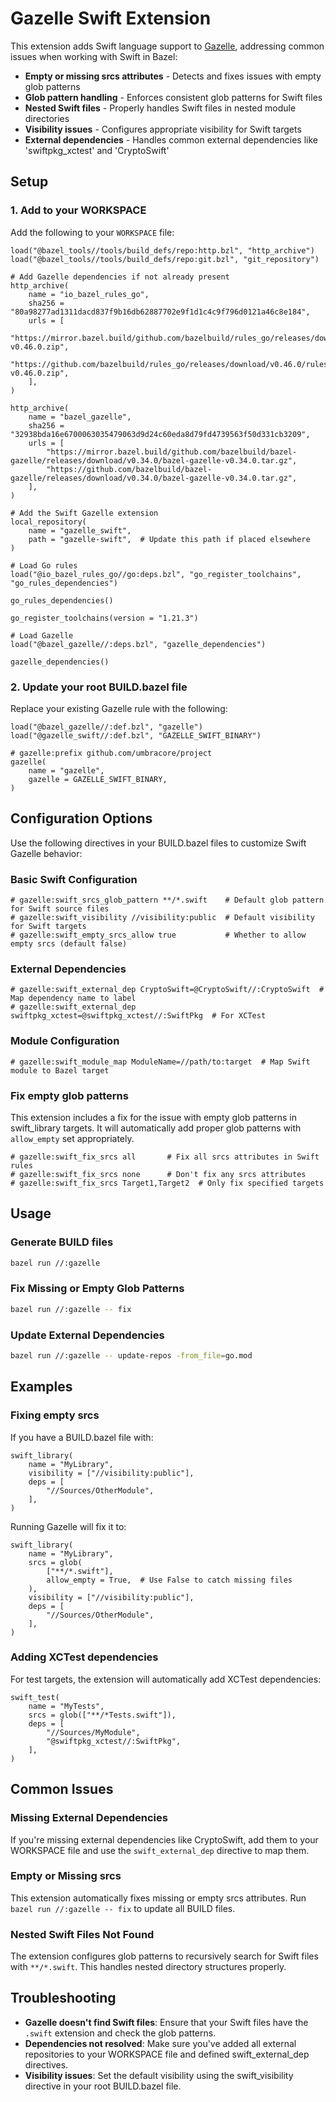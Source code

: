 # Gazelle Swift Extension

This extension adds Swift language support to [Gazelle](https://github.com/bazelbuild/bazel-gazelle), addressing common issues when working with Swift in Bazel:

- **Empty or missing srcs attributes** - Detects and fixes issues with empty glob patterns
- **Glob pattern handling** - Enforces consistent glob patterns for Swift files
- **Nested Swift files** - Properly handles Swift files in nested module directories
- **Visibility issues** - Configures appropriate visibility for Swift targets
- **External dependencies** - Handles common external dependencies like 'swiftpkg_xctest' and 'CryptoSwift'

## Setup

### 1. Add to your WORKSPACE

Add the following to your `WORKSPACE` file:

```starlark
load("@bazel_tools//tools/build_defs/repo:http.bzl", "http_archive")
load("@bazel_tools//tools/build_defs/repo:git.bzl", "git_repository")

# Add Gazelle dependencies if not already present
http_archive(
    name = "io_bazel_rules_go",
    sha256 = "80a98277ad1311dacd837f9b16db62887702e9f1d1c4c9f796d0121a46c8e184",
    urls = [
        "https://mirror.bazel.build/github.com/bazelbuild/rules_go/releases/download/v0.46.0/rules_go-v0.46.0.zip",
        "https://github.com/bazelbuild/rules_go/releases/download/v0.46.0/rules_go-v0.46.0.zip",
    ],
)

http_archive(
    name = "bazel_gazelle",
    sha256 = "32938bda16e6700063035479063d9d24c60eda8d79fd4739563f50d331cb3209",
    urls = [
        "https://mirror.bazel.build/github.com/bazelbuild/bazel-gazelle/releases/download/v0.34.0/bazel-gazelle-v0.34.0.tar.gz",
        "https://github.com/bazelbuild/bazel-gazelle/releases/download/v0.34.0/bazel-gazelle-v0.34.0.tar.gz",
    ],
)

# Add the Swift Gazelle extension
local_repository(
    name = "gazelle_swift",
    path = "gazelle-swift",  # Update this path if placed elsewhere
)

# Load Go rules
load("@io_bazel_rules_go//go:deps.bzl", "go_register_toolchains", "go_rules_dependencies")

go_rules_dependencies()

go_register_toolchains(version = "1.21.3")

# Load Gazelle
load("@bazel_gazelle//:deps.bzl", "gazelle_dependencies")

gazelle_dependencies()
```

### 2. Update your root BUILD.bazel file

Replace your existing Gazelle rule with the following:

```starlark
load("@bazel_gazelle//:def.bzl", "gazelle")
load("@gazelle_swift//:def.bzl", "GAZELLE_SWIFT_BINARY")

# gazelle:prefix github.com/umbracore/project
gazelle(
    name = "gazelle",
    gazelle = GAZELLE_SWIFT_BINARY,
)
```

## Configuration Options

Use the following directives in your BUILD.bazel files to customize Swift Gazelle behavior:

### Basic Swift Configuration

```starlark
# gazelle:swift_srcs_glob_pattern **/*.swift    # Default glob pattern for Swift source files
# gazelle:swift_visibility //visibility:public  # Default visibility for Swift targets
# gazelle:swift_empty_srcs_allow true           # Whether to allow empty srcs (default false)
```

### External Dependencies

```starlark
# gazelle:swift_external_dep CryptoSwift=@CryptoSwift//:CryptoSwift  # Map dependency name to label
# gazelle:swift_external_dep swiftpkg_xctest=@swiftpkg_xctest//:SwiftPkg  # For XCTest
```

### Module Configuration

```starlark
# gazelle:swift_module_map ModuleName=//path/to:target  # Map Swift module to Bazel target
```

### Fix empty glob patterns

This extension includes a fix for the issue with empty glob patterns in swift_library targets. 
It will automatically add proper glob patterns with `allow_empty` set appropriately.

```starlark
# gazelle:swift_fix_srcs all       # Fix all srcs attributes in Swift rules
# gazelle:swift_fix_srcs none      # Don't fix any srcs attributes
# gazelle:swift_fix_srcs Target1,Target2  # Only fix specified targets
```

## Usage

### Generate BUILD files

```bash
bazel run //:gazelle
```

### Fix Missing or Empty Glob Patterns

```bash
bazel run //:gazelle -- fix
```

### Update External Dependencies

```bash
bazel run //:gazelle -- update-repos -from_file=go.mod
```

## Examples

### Fixing empty srcs

If you have a BUILD.bazel file with:

```starlark
swift_library(
    name = "MyLibrary",
    visibility = ["//visibility:public"],
    deps = [
        "//Sources/OtherModule",
    ],
)
```

Running Gazelle will fix it to:

```starlark
swift_library(
    name = "MyLibrary",
    srcs = glob(
        ["**/*.swift"],
        allow_empty = True,  # Use False to catch missing files
    ),
    visibility = ["//visibility:public"],
    deps = [
        "//Sources/OtherModule",
    ],
)
```

### Adding XCTest dependencies

For test targets, the extension will automatically add XCTest dependencies:

```starlark
swift_test(
    name = "MyTests",
    srcs = glob(["**/*Tests.swift"]),
    deps = [
        "//Sources/MyModule",
        "@swiftpkg_xctest//:SwiftPkg",
    ],
)
```

## Common Issues

### Missing External Dependencies

If you're missing external dependencies like CryptoSwift, add them to your WORKSPACE file and use the `swift_external_dep` directive to map them.

### Empty or Missing srcs

This extension automatically fixes missing or empty srcs attributes. Run `bazel run //:gazelle -- fix` to update all BUILD files.

### Nested Swift Files Not Found

The extension configures glob patterns to recursively search for Swift files with `**/*.swift`. This handles nested directory structures properly.

## Troubleshooting

- **Gazelle doesn't find Swift files**: Ensure that your Swift files have the `.swift` extension and check the glob patterns.
- **Dependencies not resolved**: Make sure you've added all external repositories to your WORKSPACE file and defined swift_external_dep directives.
- **Visibility issues**: Set the default visibility using the swift_visibility directive in your root BUILD.bazel file.

